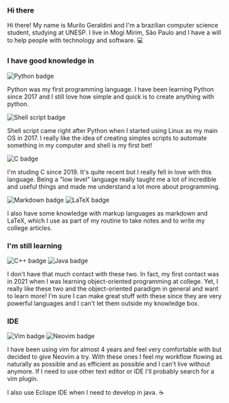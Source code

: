 ### Hi there

<!--
**murilx/murilx** is a ✨ _special_ ✨ repository because its `README.md` (this file) appears on your GitHub profile.

Here are some ideas to get you started:

- 🔭 I’m currently working on ...
- 🌱 I’m currently learning ...
- 👯 I’m looking to collaborate on ...
- 🤔 I’m looking for help with ...
- 💬 Ask me about ...
- 📫 How to reach me: ...
- 😄 Pronouns: ...
- ⚡ Fun fact: ...
-->

Hi there! My name is Murilo Geraldini and I'm a brazilian computer science student, studying at UNESP. I live in Mogi Mirim, São Paulo
and I have a will to help people with technology and software. 💻

### I have good knowledge in

![Python badge](https://img.shields.io/badge/Python-3776AB?style=for-the-badge&logo=python&logoColor=white)

Python was my first programming language. I have been learning Python since 2017 and I still love how simple and quick is to create
anything with python.

![Shell script badge](https://img.shields.io/badge/Shell_Script-121011?style=for-the-badge&logo=gnu-bash&logoColor=white)

Shell script came right after Python when I started using Linux as my main OS in 2017. I really like the idea of creating simples scripts to
automate something in my computer and shell is my first bet! 

![C badge](https://img.shields.io/badge/C-00599C?style=for-the-badge&logo=c&logoColor=white)

I'm studing C since 2019. It's quite recent but I really fell in love with this language. Being a "low level" language really
taught me a lot of incredible and useful things and made me understand a lot more about programming.

![Markdown badge](https://img.shields.io/badge/Markdown-000000?style=for-the-badge&logo=markdown&logoColor=white)
![LaTeX badge](https://img.shields.io/badge/Overleaf-47A141?style=for-the-badge&logo=Overleaf&logoColor=white)

I also have some knowledge with markup languages as markdown and LaTeX, which I use as part of my routine to take notes and to write
my college articles.

### I'm still learning
![C++ badge](https://img.shields.io/badge/C%2B%2B-00599C?style=for-the-badge&logo=c%2B%2B&logoColor=white)
![Java badge](https://img.shields.io/badge/Java-ED8B00?style=for-the-badge&logo=java&logoColor=white)

I don't have that much contact with these two. In fact, my first contact was in 2021 when I was learning object-oriented programming
at college. Yet, I really like these two and the object-oriented paradigm in general and want to learn more! I'm sure I can make great
stuff with these since they are very powerful languages and I can't let them outside my knowledge box. 

### IDE
![Vim badge](https://img.shields.io/badge/VIM-%2311AB00.svg?&style=for-the-badge&logo=vim&logoColor=white)
![Neovim badge](https://img.shields.io/badge/NeoVim-%2357A143.svg?&style=for-the-badge&logo=neovim&logoColor=white)

I have been using vim for almost 4 years and feel very comfortable with but decided to give Neovim a try. With these ones I feel my 
workflow flowing as naturally as possible and as efficient as possible and I can't live without anymore. If I need to use other text editor
or IDE I'll probably search for a vim plugin.

I also use Eclispe IDE when I need to develop in java. ☕ 
